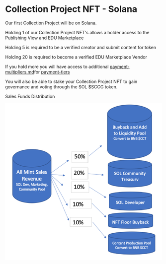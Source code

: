 # Collection Project NFT - Solana

Our first Collection Project will be on Solana.

Holding 1 of our Collection Project NFT's allows a holder access to the Publishing View and EDU Marketplace

Holding 5 is required to be a verified creator and submit content for token

Holding 20 is required to become a verified EDU Marketplace Vendor

If you hold more you will have access to additional [payment-multipliers.md](../content-for-token/payment-multipliers.md "mention")for [payment-tiers](../payment-tiers/ "mention")

You will also be able to stake your Collection Project NFT to gain governance and voting through the SOL $SCCG token.

Sales Funds Distribution

![](<../../.gitbook/assets/Picture1 (2).png>)
